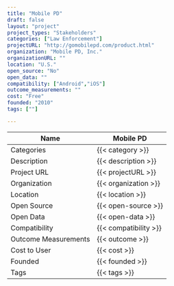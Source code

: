 ```yaml
---
title: "Mobile PD"
draft: false
layout: "project"
project_types: "Stakeholders"
categories: ["Law Enforcement"]
projectURL: "http://gomobilepd.com/product.html"
organization: "Mobile PD, Inc."
organizationURL: ""
location: "U.S."
open_source: "No"
open_data: ""
compatibility: ["Android","iOS"]
outcome_measurements: ""
cost: "Free"
founded: "2010"
tags: [""]

---
```



Name                    |  Mobile PD    
------------------------|----
Categories              | {{< category >}} 
Description             | {{< description >}} 
Project URL             | {{< projectURL >}} 
Organization            | {{< organization >}} 
Location                | {{< location >}} 
Open Source             | {{< open-source >}} 
Open Data               | {{< open-data >}} 
Compatibility           | {{< compatibility >}} 
Outcome Measurements    | {{< outcome >}} 
Cost to User            | {{< cost >}} 
Founded                 | {{< founded >}} 
Tags                    | {{< tags >}} 

